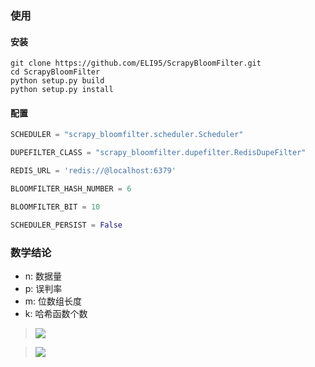 ### 使用
#### 安装
```
git clone https://github.com/ELI95/ScrapyBloomFilter.git
cd ScrapyBloomFilter
python setup.py build
python setup.py install
```

#### 配置
```python
SCHEDULER = "scrapy_bloomfilter.scheduler.Scheduler"

DUPEFILTER_CLASS = "scrapy_bloomfilter.dupefilter.RedisDupeFilter"

REDIS_URL = 'redis://@localhost:6379'

BLOOMFILTER_HASH_NUMBER = 6

BLOOMFILTER_BIT = 10

SCHEDULER_PERSIST = False
```


### 数学结论
- n: 数据量
- p: 误判率
- m: 位数组长度
- k: 哈希函数个数

> ![](http://latex.codecogs.com/png.latex?m=-\frac{nln^p}{(ln^2)^2})

> ![](http://latex.codecogs.com/png.latex?k=\frac{m}{n}ln^2)
